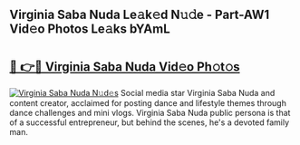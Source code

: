 ## Virginia Saba Nuda Le𝚊k𝚎d N𝚞𝚍e - Part-AW1 Vid𝚎o Photos Le𝚊ks bYAmL

# <h2><a href="http://fbbtz0.evod.top/?m=Virginia+Saba+Nuda">🔗 👉🔴 Virginia Saba Nuda Vid𝚎o Ph𝚘t𝚘s</a></h2>

[![Virginia Saba Nuda N𝚞d𝚎s](https://i.imgur.com/8V9OHl7.gif)](http://fbbtz0.evod.top/?m=Virginia+Saba+Nuda)
Social media star Virginia Saba Nuda and content creator, acclaimed for posting dance and lifestyle themes through dance challenges and mini vlogs. Virginia Saba Nuda public persona is that of a successful entrepreneur, but behind the scenes, he's a devoted family man. 
